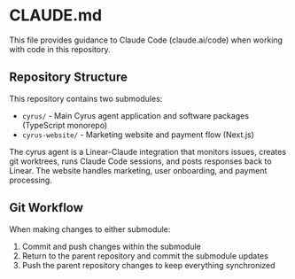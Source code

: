 # CLAUDE.md

This file provides guidance to Claude Code (claude.ai/code) when working with code in this repository.

## Repository Structure

This repository contains two submodules:

- `cyrus/` - Main Cyrus agent application and software packages (TypeScript monorepo)
- `cyrus-website/` - Marketing website and payment flow (Next.js)

The cyrus agent is a Linear-Claude integration that monitors issues, creates git worktrees, runs Claude Code sessions, and posts responses back to Linear. The website handles marketing, user onboarding, and payment processing.

## Git Workflow

When making changes to either submodule:
1. Commit and push changes within the submodule
2. Return to the parent repository and commit the submodule updates
3. Push the parent repository changes to keep everything synchronized